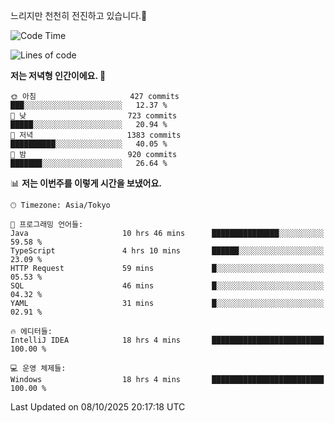 느리지만 천천히 전진하고 있습니다.🐢

<!--START_SECTION:waka-->
![Code Time](http://img.shields.io/badge/Code%20Time-1%2C701%20hrs%2011%20mins-blue)

![Lines of code](https://img.shields.io/badge/%EC%A0%80%EB%8A%94%20%EC%97%AC%ED%83%9C%EA%B9%8C%EC%A7%80%20-947.1%20thousand%20%EC%A4%84%EC%9D%98%20%EC%BD%94%EB%93%9C%EB%A5%BC%20%EC%9E%91%EC%84%B1%ED%96%88%EC%96%B4%EC%9A%94.-blue)

**저는 저녁형 인간이에요. 🦉** 

```text
🌞 아침                     427 commits         ███░░░░░░░░░░░░░░░░░░░░░░   12.37 % 
🌆 낮　                     723 commits         █████░░░░░░░░░░░░░░░░░░░░   20.94 % 
🌃 저녁                     1383 commits        ██████████░░░░░░░░░░░░░░░   40.05 % 
🌙 밤　                     920 commits         ███████░░░░░░░░░░░░░░░░░░   26.64 % 
```


📊 **저는 이번주를 이렇게 시간을 보냈어요.** 

```text
🕑︎ Timezone: Asia/Tokyo

💬 프로그래밍 언어들: 
Java                     10 hrs 46 mins      ███████████████░░░░░░░░░░   59.58 % 
TypeScript               4 hrs 10 mins       ██████░░░░░░░░░░░░░░░░░░░   23.09 % 
HTTP Request             59 mins             █░░░░░░░░░░░░░░░░░░░░░░░░   05.53 % 
SQL                      46 mins             █░░░░░░░░░░░░░░░░░░░░░░░░   04.32 % 
YAML                     31 mins             █░░░░░░░░░░░░░░░░░░░░░░░░   02.91 % 

🔥 에디터들: 
IntelliJ IDEA            18 hrs 4 mins       █████████████████████████   100.00 % 

💻 운영 체제들: 
Windows                  18 hrs 4 mins       █████████████████████████   100.00 % 
```


 Last Updated on 08/10/2025 20:17:18 UTC
<!--END_SECTION:waka-->
